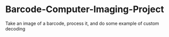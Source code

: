 # Barcode-Computer-Imaging-Project
Take an image of a barcode, process it, and do some example of custom decoding
